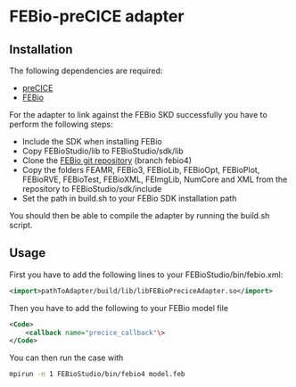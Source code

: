 # FEBio-preCICE adapter

## Installation
The following dependencies are required:
- [preCICE](https://precice.org/installation-overview.html)
- [FEBio](https://febio.org/downloads/)

For the adapter to link against the FEBio SKD successfully you have to perform the following steps:
- Include the SDK when installing FEBio
- Copy FEBioStudio/lib to FEBioStudio/sdk/lib
- Clone the [FEBio git repository](https://github.com/febiosoftware/FEBio) (branch febio4)
- Copy the folders FEAMR, FEBio3, FEBioLib, FEBioOpt, FEBioPlot, FEBioRVE, FEBioTest, FEBioXML, FEImgLib, NumCore and XML from the repository to FEBioStudio/sdk/include
- Set the path in build.sh to your FEBio SDK installation path

You should then be able to compile the adapter by running the build.sh script.

## Usage
First you have to add the following lines to your FEBioStudio/bin/febio.xml:
```xml
<import>pathToAdapter/build/lib/libFEBioPreciceAdapter.so</import>
```
Then you have to add the following to your FEBio model file
```xml
<Code>
	<callback name="precice_callback"\>
</Code>
```
You can then run the case with
```bash
mpirun -n 1 FEBioStudio/bin/febio4 model.feb
```
